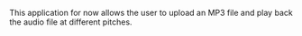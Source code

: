 This application for now allows the user to upload an MP3 file and play back the audio file at different pitches.
